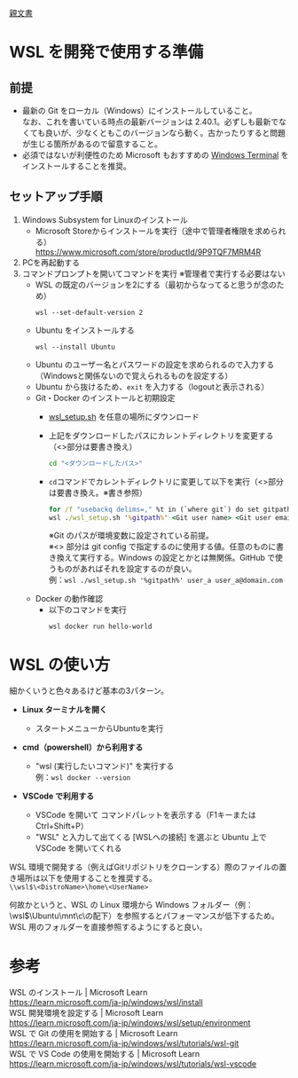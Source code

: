 [親文書](../README.md)

# WSL を開発で使用する準備

## 前提
- 最新の Git をローカル（Windows）にインストールしていること。  
なお、これを書いている時点の最新バージョンは 2.40.1。必ずしも最新でなくても良いが、少なくともこのバージョンなら動く。古かったりすると問題が生じる箇所があるので留意すること。
- 必須ではないが利便性のため Microsoft もおすすめの [Windows Terminal](https://www.microsoft.com/store/productId/9N0DX20HK701) をインストールすることを推奨。

## セットアップ手順
<!-- おそらく不要、必要と判明したら復活させる
1.管理者権限でコマンドプロンプトを開いてコマンドを実行
	- WSL のインストールとアップデート
		`wsl --install && wsl --update`
-->
1. Windows Subsystem for Linuxのインストール
	- Microsoft Storeからインストールを実行（途中で管理者権限を求められる）  
	https://www.microsoft.com/store/productId/9P9TQF7MRM4R
1. PCを再起動する
1. コマンドプロンプトを開いてコマンドを実行 ※管理者で実行する必要はない
	- WSL の既定のバージョンを2にする（最初からなってると思うが念のため）  
		```
		wsl --set-default-version 2
		```
	- Ubuntu をインストールする  
		```
		wsl --install Ubuntu
		```
	- Ubuntu のユーザー名とパスワードの設定を求められるので入力する（Windowsと関係ないので覚えられるものを設定する）
	- Ubuntu から抜けるため、`exit` を入力する（logoutと表示される）  
	- Git・Docker のインストールと初期設定
		- [wsl_setup.sh](../src/wsl_setup.sh) を任意の場所にダウンロード
		- 上記をダウンロードしたパスにカレントディレクトリを変更する（<>部分は要書き換え）
			```cmd
			cd "<ダウンロードしたパス>"
			```
		- `cd`コマンドでカレントディレクトリに変更して以下を実行（<>部分は要書き換え。※書き参照）  
			```cmd
			for /f "usebackq delims=," %t in (`where git`) do set gitpath=%t
			wsl ./wsl_setup.sh '%gitpath%' <Git user name> <Git user email>
			```
			
			※Git のパスが環境変数に設定されている前提。  
			※<> 部分は git config で指定するのに使用する値。任意のものに書き換えて実行する。Windows の設定とかとは無関係。GitHub で使うものがあればそれを設定するのが良い。  
			例：`wsl ./wsl_setup.sh '%gitpath%' user_a user_a@domain.com`
	- Docker の動作確認  
		- 以下のコマンドを実行  
			```
			wsl docker run hello-world
			```
			
# WSL の使い方
細かくいうと色々あるけど基本の3パターン。

- **Linux ターミナルを開く**
	- スタートメニューからUbuntuを実行

- **cmd（powershell）から利用する**
	- "wsl (実行したいコマンド)" を実行する  
	例：`wsl docker --version`
		
- **VSCode で利用する**
	- VSCode を開いて コマンドパレットを表示する（F1キーまたはCtrl+Shift+P）
	- "WSL" と入力して出てくる [WSLへの接続] を選ぶと Ubuntu 上で VSCode を開いてくれる
		
WSL 環境で開発する（例えばGitリポジトリをクローンする）際のファイルの置き場所は以下を使用することを推奨する。  
`\\wsl$\<DistroName>\home\<UserName>`  

何故かというと、WSL の Linux 環境から Windows フォルダー（例：\\wsl$\Ubuntu\mnt\c\の配下）を参照するとパフォーマンスが低下するため。WSL 用のフォルダーを直接参照するようにすると良い。


# 参考
WSL のインストール | Microsoft Learn  
https://learn.microsoft.com/ja-jp/windows/wsl/install  
WSL 開発環境を設定する | Microsoft Learn  
https://learn.microsoft.com/ja-jp/windows/wsl/setup/environment  
WSL で Git の使用を開始する | Microsoft Learn  
https://learn.microsoft.com/ja-jp/windows/wsl/tutorials/wsl-git  
WSL で VS Code の使用を開始する | Microsoft Learn  
https://learn.microsoft.com/ja-jp/windows/wsl/tutorials/wsl-vscode  
